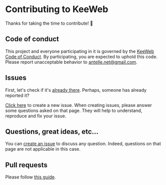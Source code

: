 # Contributing to KeeWeb

Thanks for taking the time to contribute! :gift:

## Code of conduct

This project and everyone participating in it is governed by the [KeeWeb Code of Conduct](https://github.com/keeweb/keeweb/blob/master/.github/CODE_OF_CONDUCT.md#readme). By participating, you are expected to uphold this code. Please report unacceptable behavior to antelle.net@gmail.com.

## Issues

First, let's check if it's [already there](https://github.com/keeweb/keeweb/issues).
Perhaps, someone has already reported it?

[Click here](https://github.com/keeweb/keeweb/issues/new) to create a new issue.
When creating issues, please answer some questions asked on that page.
They will help to understand, reproduce and fix your issue.

## Questions, great ideas, etc...

You can [create an issue](https://github.com/keeweb/keeweb/issues/new) to discuss any question.
Indeed, questions on that page are not applicable in this case.

## Pull requests

Please follow [this guide](https://github.com/keeweb/keeweb/blob/master/.github/PULL_REQUEST_TEMPLATE.md#readme).
